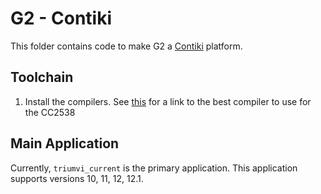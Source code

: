 G2 - Contiki
==============

This folder contains code to make G2 a
[Contiki](https://github.com/contiki-os/contiki) platform.

Toolchain
------------

1. Install the compilers. See
[this](https://github.com/contiki-os/contiki/tree/master/platform/cc2538dk#install-a-toolchain)
for a link to the best compiler to use for the CC2538

Main Application
----------------

Currently, `triumvi_current` is the primary application. This application supports
versions 10, 11, 12, 12.1.
